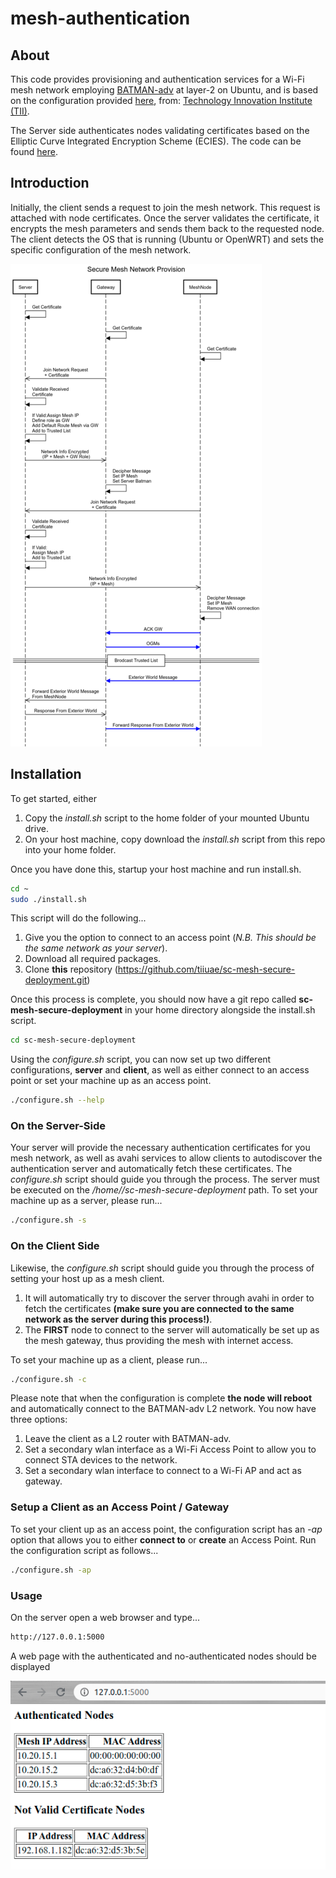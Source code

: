 # mesh-authentication

## About
This code provides provisioning and authentication services for a Wi-Fi mesh network employing [BATMAN-adv](https://www.open-mesh.org/projects/batman-adv/wiki) at layer-2 on Ubuntu, and is based on the configuration provided [here](https://github.com/tiiuae/mesh_com), from: [Technology Innovation Institute (TII)](https://tii.ae).

The Server side authenticates nodes validating certificates based on the Elliptic Curve Integrated Encryption Scheme (ECIES). The code can be found [here](https://github.com/tiiuae/cryptolib).

## Introduction

Initially, the client sends a request to join the mesh network. This request is attached with node certificates. Once the server validates the certificate, it encrypts the mesh parameters and sends them back to the requested node. The client detects the OS that is running (Ubuntu or OpenWRT) and sets the specific configuration of the mesh network.

![alt text](images/Diagram.png?style=centerme)


## Installation
To get started, either

1. Copy the *install.sh* script to the home folder of your mounted Ubuntu drive.
2. On your host machine, copy download the *install.sh* script from this repo into your home folder.

Once you have done this, startup your host machine and run install.sh.

```bash
cd ~
sudo ./install.sh
```

This script will do the following...

1. Give you the option to connect to an access point (*N.B. This should be the same network as your server*).
2. Download all required packages.
3. Clone **this** repository (https://github.com/tiiuae/sc-mesh-secure-deployment.git)

Once this process is complete, you should now have a git repo called **sc-mesh-secure-deployment** in your home directory alongside the install.sh script.

```bash
cd sc-mesh-secure-deployment
```

Using the *configure.sh* script, you can now set up two different configurations, **server** and **client**, as well as either connect to an access point or set your machine up as an access point.

```bash
./configure.sh --help
```

### On the Server-Side
Your server will provide the necessary authentication certificates for you mesh network, as well as avahi services to allow clients to autodiscover the authentication server and automatically fetch these certificates. The *configure.sh* script should guide you through the process. The server must be executed on the */home/<username>/sc-mesh-secure-deployment* path. To set your machine up as a server, please run...

```bash
./configure.sh -s
```

### On the Client Side
Likewise, the *configure.sh* script should guide you through the process of setting your host up as a mesh client.

1. It will automatically try to discover the server through avahi in order to fetch the certificates **(make sure you are connected to the same network as the server during this process!)**.
2. The **FIRST** node to connect to the server will automatically be set up as the mesh gateway, thus providing the mesh with internet access.

To set your machine up as a client, please run...

```bash
./configure.sh -c
```

Please note that when the configuration is complete **the node will reboot** and automatically connect to the BATMAN-adv L2 network. You now have three options:

1. Leave the client as a L2 router with BATMAN-adv.
2. Set a secondary wlan interface as a Wi-Fi Access Point to allow you to connect STA devices to the network.
3. Set a secondary wlan interface to connect to a Wi-Fi AP and act as gateway.

### Setup a Client as an Access Point / Gateway

To set your client up as an access point, the configuration script has an *-ap* option that allows you to either **connect to** or **create** an Access Point. Run the configuration script as follows...


```bash
./configure.sh -ap
```

### Usage
On the server open a web browser and type...

```bash
http://127.0.0.1:5000
```
A web page with the authenticated and no-authenticated nodes should be displayed

![alt text](images/server-screenshot.png?style=centerme)
